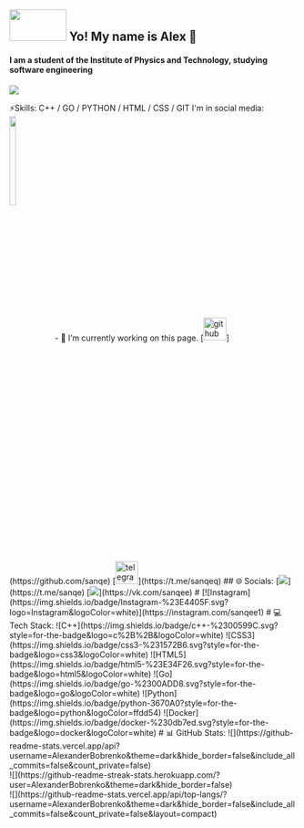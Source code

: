 ## <img src="https://github.com/user-attachments/assets/8bcc0755-bb6e-43e4-864a-fc3839c77f1e" width = 100 height = 55/> Yo! My name is Alex 👋
#### I am a student of the Institute of Physics and Technology, studying software engineering
<p></p>
<p><img src="https://github.com/user-attachments/assets/dee84c0c-f96c-44ef-9d46-19601e62ee24"/></p>
<p></p>
⚡Skills: C++ / GO / PYTHON / HTML / CSS / GIT 
I'm in social media:
<img src="https://github.com/user-attachments/assets/346daabf-f99c-4e23-8972-c6895e3246f6" align="center" width=15% height=20% />
- 🔭 I’m currently working on this page. 
[<img src='https://cdn.jsdelivr.net/npm/simple-icons@3.0.1/icons/github.svg' alt='github' height='40'>](https://github.com/sanqe)  [<img src='https://cdn.jsdelivr.net/npm/simple-icons@3.0.1/icons/telegram.svg' alt='telegram' height='40'>](https://t.me/sanqeq)  
## 🌐 Socials:
[<img src="https://img.shields.io/badge/telegram-26A5E4?style=for-the-badge&logo=Telegram&logoColor=ffffff"/>](https://t.me/sanqe)
[<img src="https://img.shields.io/badge/ВКонтакте-0077FF?style=for-the-badge&logo=VK&logoColor=ffffff"/>](https://vk.com/sanqee)
#
[![Instagram](https://img.shields.io/badge/Instagram-%23E4405F.svg?logo=Instagram&logoColor=white)](https://instagram.com/sanqee1) 
# 💻 Tech Stack:
![C++](https://img.shields.io/badge/c++-%2300599C.svg?style=for-the-badge&logo=c%2B%2B&logoColor=white) ![CSS3](https://img.shields.io/badge/css3-%231572B6.svg?style=for-the-badge&logo=css3&logoColor=white) ![HTML5](https://img.shields.io/badge/html5-%23E34F26.svg?style=for-the-badge&logo=html5&logoColor=white) ![Go](https://img.shields.io/badge/go-%2300ADD8.svg?style=for-the-badge&logo=go&logoColor=white) ![Python](https://img.shields.io/badge/python-3670A0?style=for-the-badge&logo=python&logoColor=ffdd54) ![Docker](https://img.shields.io/badge/docker-%230db7ed.svg?style=for-the-badge&logo=docker&logoColor=white)
# 📊 GitHub Stats:
![](https://github-readme-stats.vercel.app/api?username=AlexanderBobrenko&theme=dark&hide_border=false&include_all_commits=false&count_private=false)<br/>
![](https://github-readme-streak-stats.herokuapp.com/?user=AlexanderBobrenko&theme=dark&hide_border=false)<br/>
![](https://github-readme-stats.vercel.app/api/top-langs/?username=AlexanderBobrenko&theme=dark&hide_border=false&include_all_commits=false&count_private=false&layout=compact)
